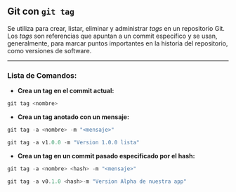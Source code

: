 ## **Git con `git tag`**
Se utiliza para crear, listar, eliminar y administrar _tags_ en un repositorio Git. Los _tags_ son referencias que apuntan a un commit específico y se usan, generalmente, para marcar puntos importantes en la historia del repositorio, como versiones de software.

---
### Lista de Comandos:
* **Crea un tag en el commit actual:**
```powershell
git tag <nombre>
```
* **Crea un tag anotado con un mensaje:**
```powershell
git tag -a <nombre> -m "<mensaje>"
```
```powershell
git tag -a v1.0.0 -m "Version 1.0.0 lista"
```
* **Crea un tag en un commit pasado especificado por el hash:**
```powershell
git tag -a <nombre> <hash> -m "<mensaje>"
```
```powershell
git tag -a v0.1.0 <hash>-m "Version Alpha de nuestra app"
```


